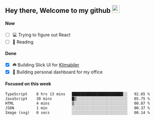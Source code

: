 ## Hey there, Welcome to my github <img src="https://media.giphy.com/media/hvRJCLFzcasrR4ia7z/giphy.gif" width="25px">

#### Now
- [ ] 💻 Trying to figure out React
- [ ] 📕 Reading

#### Done
- [x] ☘️ Building Slick UI for [Klimabiler](https://klimabiler.dk)
- [x] 🚀 Building personal dashboard for my office
 
 #### Focused on this week
<!--START_SECTION:waka-->

```txt
TypeScript    8 hrs 13 mins   ███████████████████████░░   92.65 %
JavaScript    30 mins         █▒░░░░░░░░░░░░░░░░░░░░░░░   05.75 %
HTML          4 mins          ▒░░░░░░░░░░░░░░░░░░░░░░░░   00.87 %
JSON          1 min           ░░░░░░░░░░░░░░░░░░░░░░░░░   00.37 %
Image (svg)   0 secs          ░░░░░░░░░░░░░░░░░░░░░░░░░   00.14 %
```

<!--END_SECTION:waka-->

